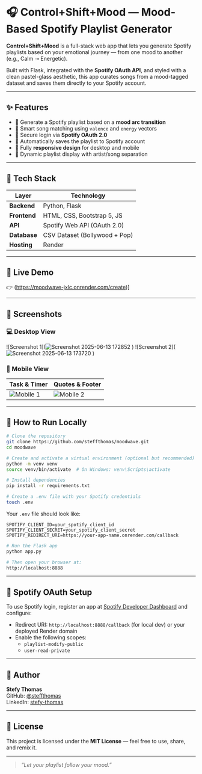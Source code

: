 # 🎧 Control+Shift+Mood — Mood-Based Spotify Playlist Generator

**Control+Shift+Mood** is a full-stack web app that lets you generate Spotify playlists based on your emotional journey — from one mood to another (e.g., Calm ➝ Energetic).

Built with Flask, integrated with the **Spotify OAuth API**, and styled with a clean pastel-glass aesthetic, this app curates songs from a mood-tagged dataset and saves them directly to your Spotify account.

---

## ✨ Features

- 🎵 Generate a Spotify playlist based on a **mood arc transition**
- 🧠 Smart song matching using `valence` and `energy` vectors
- 🔐 Secure login via **Spotify OAuth 2.0**
- 📀 Automatically saves the playlist to Spotify account
- 📱 Fully **responsive design** for desktop and mobile
- 🎨 Dynamic playlist display with artist/song separation

---

## 🧰 Tech Stack

| Layer        | Technology                  |
|--------------|------------------------------|
| **Backend**  | Python, Flask                 |
| **Frontend** | HTML, CSS, Bootstrap 5, JS        |
| **API**      | Spotify Web API (OAuth 2.0)   |
| **Database** | CSV Dataset (Bollywood + Pop) |
| **Hosting**  | Render                        |

---

## 🔗 Live Demo

👉 (https://moodwave-jxlc.onrender.com/create)]

---

## 📸 Screenshots

### 💻 Desktop View

![Screenshot 1](![Screenshot 2025-06-13 172852](https://github.com/user-attachments/assets/bf20acaa-575e-4902-9654-f3839ef9ebb3)
)
![Screenshot 2](![Screenshot 2025-06-13 173720](https://github.com/user-attachments/assets/2badeb80-f1bd-4261-8988-05b0b4545185)
)


### 📱 Mobile View

| Task & Timer | Quotes & Footer |
|--------------|-----------------|
| ![Mobile 1](https://github.com/user-attachments/assets/18ecf977-1848-44fc-bf90-7fc8f83fd6ba) | ![Mobile 2](https://github.com/user-attachments/assets/06446cce-9e1c-4b21-9186-36269cd76099) |

---

## 🚀 How to Run Locally

```bash
# Clone the repository
git clone https://github.com/steffthomas/moodwave.git
cd moodwave

# Create and activate a virtual environment (optional but recommended)
python -m venv venv
source venv/bin/activate  # On Windows: venv\Scripts\activate

# Install dependencies
pip install -r requirements.txt

# Create a .env file with your Spotify credentials
touch .env
```

Your `.env` file should look like:

```env
SPOTIPY_CLIENT_ID=your_spotify_client_id
SPOTIPY_CLIENT_SECRET=your_spotify_client_secret
SPOTIPY_REDIRECT_URI=https://your-app-name.onrender.com/callback
```

```bash
# Run the Flask app
python app.py

# Then open your browser at:
http://localhost:8888
```

---

## 🔐 Spotify OAuth Setup

To use Spotify login, register an app at [Spotify Developer Dashboard](https://developer.spotify.com/dashboard) and configure:

- Redirect URI: `http://localhost:8888/callback` (for local dev) or your deployed Render domain
- Enable the following scopes:
  - `playlist-modify-public`
  - `user-read-private`

---

## 👤 Author

**Stefy Thomas**  
GitHub: [@steffthomas](https://github.com/steffthomas)  
LinkedIn: [stefy-thomas](https://www.linkedin.com/in/stefy-thomas)

---

## 📄 License

This project is licensed under the **MIT License** — feel free to use, share, and remix it.

---

> _“Let your playlist follow your mood.”_
